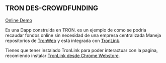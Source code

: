 ## TRON DES-CROWDFUNDING

[Online Demo](https://stevenstc.github.io/CrowfundingTRX/)

Es una Dapp construida en TRON. es un ejemplo de como se podria recaudar fondos online sin necesidad de una empresa centralizada
Maneja repositorios de [TronWeb](https://github.com/tronprotocol/tron-web)
y está integrada con [TronLink](https://github.com/TronWatch/TronLink).

Tienes que tener instalado TronLink para poder interactuar con la pagina, recomiendo instalar  [TronLink desde Chrome Webstore](https://chrome.google.com/webstore/detail/ibnejdfjmmkpcnlpebklmnkoeoihofec/).
